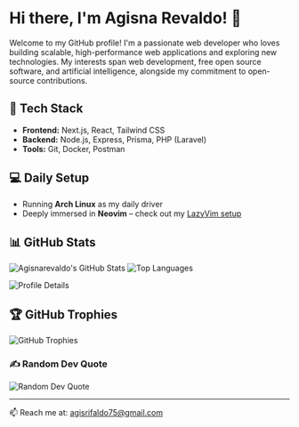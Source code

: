 # Hi there, I'm Agisna Revaldo! 👋

Welcome to my GitHub profile! I'm a passionate web developer who loves building scalable, high-performance web applications and exploring new technologies. My interests span web development, free open source software, and artificial intelligence, alongside my commitment to open-source contributions.

## 🔧 Tech Stack

- **Frontend:** Next.js, React, Tailwind CSS
- **Backend:** Node.js, Express, Prisma, PHP (Laravel)
- **Tools:** Git, Docker, Postman

## 💻 Daily Setup

- Running **Arch Linux** as my daily driver
- Deeply immersed in **Neovim** – check out my [LazyVim setup](https://github.com/agisnarevaldo/lazy-vim)

## 📊 GitHub Stats

![Agisnarevaldo's GitHub Stats](https://github-readme-stats.vercel.app/api?username=agisnarevaldo&show_icons=true&theme=transparent)
![Top Languages](https://github-readme-stats.vercel.app/api/top-langs/?username=agisnarevaldo&theme=dark&hide_border=false&include_all_commits=false&count_private=true&layout=compact)

![Profile Details](http://github-profile-summary-cards.vercel.app/api/cards/profile-details?username=agisnarevaldo&theme=transparent)


## 🏆 GitHub Trophies

![GitHub Trophies](https://github-profile-trophy.vercel.app/?username=agisnarevaldo&theme=radical&no-frame=false&no-bg=false&margin-w=4)

### ✍️ Random Dev Quote

![Random Dev Quote](https://quotes-github-readme.vercel.app/api?type=horizontal&theme=radical)

---

📫 Reach me at: [agisrifaldo75@gmail.com](mailto:agisnarevaldo75@gmail.com)
